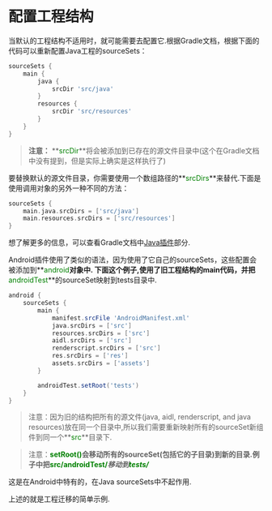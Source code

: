 # 配置工程结构
当默认的工程结构不适用时，就可能需要去配置它.根据Gradle文档，根据下面的代码可以重新配置Java工程的sourceSets：
``` groovy
sourceSets {
    main {
        java {
            srcDir 'src/java'
        }
        resources {
            srcDir 'src/resources'
        }
    }
}
```
> **注意：** **<font color='green'>srcDir</font>**将会被添加到已存在的源文件目录中(这个在Gradle文档中没有提到，但是实际上确实是这样执行了)

要替换默认的源文件目录，你需要使用一个数组路径的**<font color='green'>srcDirs</font>**来替代.下面是使用调用对象的另外一种不同的方法：
``` groovy
sourceSets {
    main.java.srcDirs = ['src/java']
    main.resources.srcDirs = ['src/resources']
}
```
想了解更多的信息，可以查看Gradle文档中[Java插件](http://gradle.org/docs/current/userguide/java_plugin.html)部分.

Android插件使用了类似的语法，因为使用了它自己的sourceSets，这些配置会被添加到**<font color='green'>android</font>**对象中.
下面这个例子,使用了旧工程结构的main代码，并把**<font color='green'>androidTest</font>**的sourceSet映射到tests目录中.
``` groovy
android {
    sourceSets {
        main {
            manifest.srcFile 'AndroidManifest.xml'
            java.srcDirs = ['src']
            resources.srcDirs = ['src']
            aidl.srcDirs = ['src']
            renderscript.srcDirs = ['src']
            res.srcDirs = ['res']
            assets.srcDirs = ['assets']
        }

        androidTest.setRoot('tests')
    }
}
```
> 注意：因为旧的结构把所有的源文件(java, aidl, renderscript, and java resources)放在同一个目录中,所以我们需要重新映射所有的sourceSet新组件到同一个**<font color='green'>src</font>**目录下.

> 注意：**<font color='green'>setRoot()</font>**会移动所有的sourceSet(包括它的子目录)到新的目录.例子中把**<font color='green'>src/androidTest/*</font>**移动到**<font color='green'>tests/*</font>**

这是在Android中特有的，在Java sourceSets中不起作用.

上述的就是工程迁移的简单示例.


